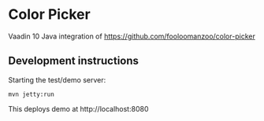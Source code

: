 # Color Picker

Vaadin 10 Java integration of https://github.com/fooloomanzoo/color-picker

## Development instructions

Starting the test/demo server:
```
mvn jetty:run
```

This deploys demo at http://localhost:8080
